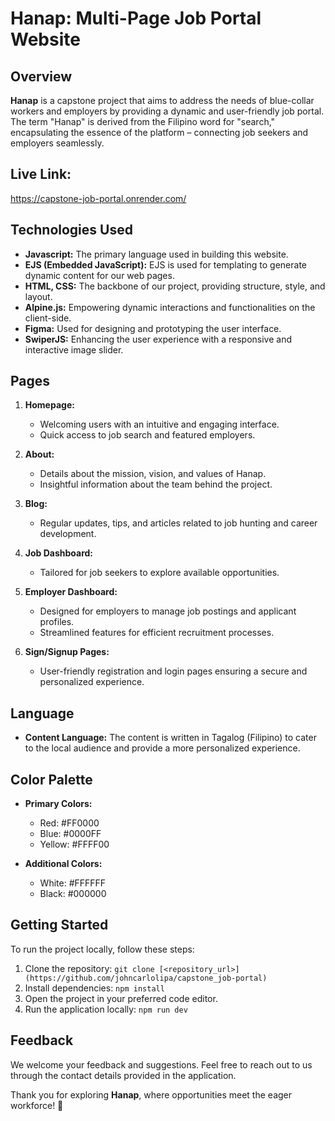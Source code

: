 # Hanap: Multi-Page Job Portal Website

## Overview

**Hanap** is a capstone project that aims to address the needs of blue-collar workers and employers by providing a dynamic and user-friendly job portal. The term "Hanap" is derived from the Filipino word for "search," encapsulating the essence of the platform – connecting job seekers and employers seamlessly.

## Live Link:
https://capstone-job-portal.onrender.com/

## Technologies Used

- **Javascript:** The primary language used in building this website.
- **EJS (Embedded JavaScript):** EJS is used for templating to generate dynamic content for our web pages.
- **HTML, CSS:** The backbone of our project, providing structure, style, and layout.
- **Alpine.js:** Empowering dynamic interactions and functionalities on the client-side.
- **Figma:** Used for designing and prototyping the user interface.
- **SwiperJS:** Enhancing the user experience with a responsive and interactive image slider.

## Pages

1. **Homepage:**
   - Welcoming users with an intuitive and engaging interface.
   - Quick access to job search and featured employers.

2. **About:**
   - Details about the mission, vision, and values of Hanap.
   - Insightful information about the team behind the project.

3. **Blog:**
   - Regular updates, tips, and articles related to job hunting and career development.

4. **Job Dashboard:**
   - Tailored for job seekers to explore available opportunities.

5. **Employer Dashboard:**
   - Designed for employers to manage job postings and applicant profiles.
   - Streamlined features for efficient recruitment processes.

6. **Sign/Signup Pages:**
   - User-friendly registration and login pages ensuring a secure and personalized experience.

## Language

- **Content Language:** The content is written in Tagalog (Filipino) to cater to the local audience and provide a more personalized experience.

## Color Palette

- **Primary Colors:**
  - Red: #FF0000
  - Blue: #0000FF
  - Yellow: #FFFF00

- **Additional Colors:**
  - White: #FFFFFF
  - Black: #000000

## Getting Started

To run the project locally, follow these steps:

1. Clone the repository: `git clone [<repository_url>](https://github.com/johncarlolipa/capstone_job-portal)`
2. Install dependencies: `npm install`
3. Open the project in your preferred code editor.
4. Run the application locally: `npm run dev`


## Feedback

We welcome your feedback and suggestions. Feel free to reach out to us through the contact details provided in the application.

Thank you for exploring **Hanap**, where opportunities meet the eager workforce! 🚀
